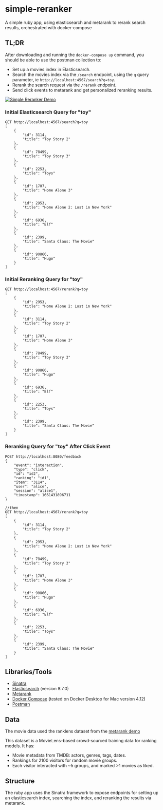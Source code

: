 # simple-reranker
A simple ruby app, using elasticsearch and metarank to rerank search results, orchestrated with docker-compose

## TL;DR
After downloading and running the `docker-compose up` command, you should be able to use the postman collection to:
- Set up a movies index in Elasticsearch.
- Search the movies index via the `/search` endpoint, using the `q` query parameter, ie `http://localhost:4567/search?q=toy`.
- Rerank the search request via the `/rerank` endpoint.
- Send click events to metarank and get personalized reranking results.

[![Simple Reranker Demo](https://user-images.githubusercontent.com/24554274/231297754-a6b53e28-77e4-4c97-b3f1-acfc47f9bb49.gif)]([https://www.youtube.com/watch?v=ek1j272iAmc](https://user-images.githubusercontent.com/24554274/231280250-665118f0-9ce3-4e2d-bccf-0745a46afb8d.mp4))


### Initial Elasticsearch Query for "toy"
```
GET http://localhost:4567/search?q=toy
[
    {
        "id": 3114,
        "title": "Toy Story 2"
    },
    {
        "id": 78499,
        "title": "Toy Story 3"
    },
    {
        "id": 2253,
        "title": "Toys"
    },
    {
        "id": 1707,
        "title": "Home Alone 3"
    },
    {
        "id": 2953,
        "title": "Home Alone 2: Lost in New York"
    },
    {
        "id": 6936,
        "title": "Elf"
    },
    {
        "id": 2399,
        "title": "Santa Claus: The Movie"
    },
    {
        "id": 90866,
        "title": "Hugo"
    }
]
```

### Initial Reranking Query for "toy"
```
GET http://localhost:4567/rerank?q=toy
[
    {
        "id": 2953,
        "title": "Home Alone 2: Lost in New York"
    },
    {
        "id": 3114,
        "title": "Toy Story 2"
    },
    {
        "id": 1707,
        "title": "Home Alone 3"
    },
    {
        "id": 78499,
        "title": "Toy Story 3"
    },
    {
        "id": 90866,
        "title": "Hugo"
    },
    {
        "id": 6936,
        "title": "Elf"
    },
    {
        "id": 2253,
        "title": "Toys"
    },
    {
        "id": 2399,
        "title": "Santa Claus: The Movie"
    }
]
```

### Reranking Query for "toy" After Click Event
```
POST http://localhost:8080/feedback
{
    "event": "interaction",
    "type": "click",
    "id": "id2",
    "ranking": "id1",
    "item": "3114",
    "user": "alice",
    "session": "alice1",
    "timestamp": 1661431896711
}

//then
GET http://localhost:4567/rerank?q=toy
[
    {
        "id": 3114,
        "title": "Toy Story 2"
    },
    {
        "id": 2953,
        "title": "Home Alone 2: Lost in New York"
    },
    {
        "id": 78499,
        "title": "Toy Story 3"
    },
    {
        "id": 1707,
        "title": "Home Alone 3"
    },
    {
        "id": 90866,
        "title": "Hugo"
    },
    {
        "id": 6936,
        "title": "Elf"
    },
    {
        "id": 2253,
        "title": "Toys"
    },
    {
        "id": 2399,
        "title": "Santa Claus: The Movie"
    }
]
```

## Libraries/Tools
- [Sinatra](https://sinatrarb.com/)
- [Elasticsearch](https://www.elastic.co/) (version 8.7.0)
- [Metarank](https://www.metarank.ai/)
- [Docker Compose](https://docs.docker.com/compose/) (tested on Docker Desktop for Mac version 4.12)
- [Postman](https://www.postman.com/)

## Data
The movie data used the ranklens dataset from the [metarank demo](https://github.com/metarank/ranklens)

This dataset is a MovieLens-based crowd-sourced training data for ranking models. It has:
- Movie metadata from TMDB: actors, genres, tags, dates.
- Rankings for 2100 visitors for random movie groups.
- Each visitor interacted with ~5 groups, and marked >1 movies as liked.

## Structure
The ruby app uses the Sinatra framework to expose endpoints for setting up an elasticsearch index, searching the index, and reranking the results via metarank. 
